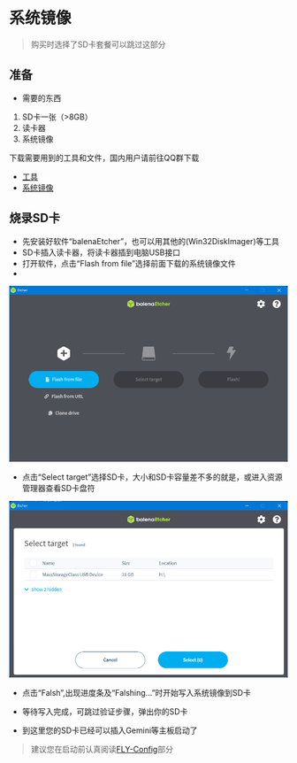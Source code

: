 # 系统镜像

> 购买时选择了SD卡套餐可以跳过这部分

## 准备

* 需要的东西
  
1. SD卡一张（>8GB）
2. 读卡器
3. 系统镜像

下载需要用到的工具和文件，国内用户请前往QQ群下载

* [工具](https://drive.google.com/drive/folders/1llH-lq-WsbIdwkmLL51n3OHo5dNNpcPy)
* [系统镜像](./downloadimg.md)

## 烧录SD卡

* 先安装好软件“balenaEtcher”，也可以用其他的(Win32DiskImager)等工具
* SD卡插入读卡器，将读卡器插到电脑USB接口
* 打开软件，点击“Flash from file”选择前面下载的系统镜像文件
* 
![Etcher](../images/system/etcher.png ":no-zoom")

* 点击“Select target”选择SD卡，大小和SD卡容量差不多的就是，或进入资源管理器查看SD卡盘符

![Etcher](../images/system/etcher2.png ":no-zoom")

* 点击“Falsh”,出现进度条及“Falshing...”时开始写入系统镜像到SD卡
* 等待写入完成，可跳过验证步骤，弹出你的SD卡

* 到这里您的SD卡已经可以插入Gemini等主板启动了

> 建议您在启动前认真阅读[FLY-Config](/fly_config/README)部分
